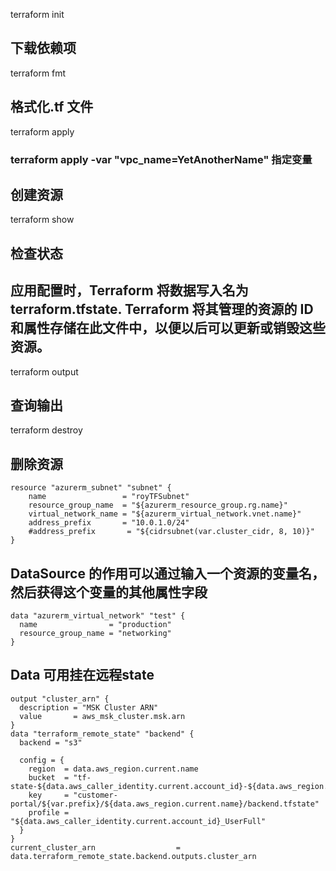 
terraform init
## 下载依赖项

terraform fmt
## 格式化.tf 文件

terraform apply
### terraform apply -var "vpc_name=YetAnotherName" 指定变量
## 创建资源

terraform show
## 检查状态
## 应用配置时，Terraform 将数据写入名为 terraform.tfstate. Terraform 将其管理的资源的 ID 和属性存储在此文件中，以便以后可以更新或销毁这些资源。

terraform output
## 查询输出

terraform destroy
## 删除资源


```
resource "azurerm_subnet" "subnet" {
    name                 = "royTFSubnet"
    resource_group_name  = "${azurerm_resource_group.rg.name}"
    virtual_network_name = "${azurerm_virtual_network.vnet.name}"
    address_prefix       = "10.0.1.0/24"
    #address_prefix       = "${cidrsubnet(var.cluster_cidr, 8, 10)}"
}
```

## DataSource 的作用可以通过输入一个资源的变量名，然后获得这个变量的其他属性字段
```
data "azurerm_virtual_network" "test" {
  name                = "production"
  resource_group_name = "networking"
}
```

## Data 可用挂在远程state
```
output "cluster_arn" {
  description = "MSK Cluster ARN"
  value       = aws_msk_cluster.msk.arn
}
data "terraform_remote_state" "backend" {
  backend = "s3"

  config = {
    region  = data.aws_region.current.name
    bucket  = "tf-state-${data.aws_caller_identity.current.account_id}-${data.aws_region.current.name}"
    key     = "customer-portal/${var.prefix}/${data.aws_region.current.name}/backend.tfstate"
    profile = "${data.aws_caller_identity.current.account_id}_UserFull"
  }
}
current_cluster_arn                  = data.terraform_remote_state.backend.outputs.cluster_arn
```
